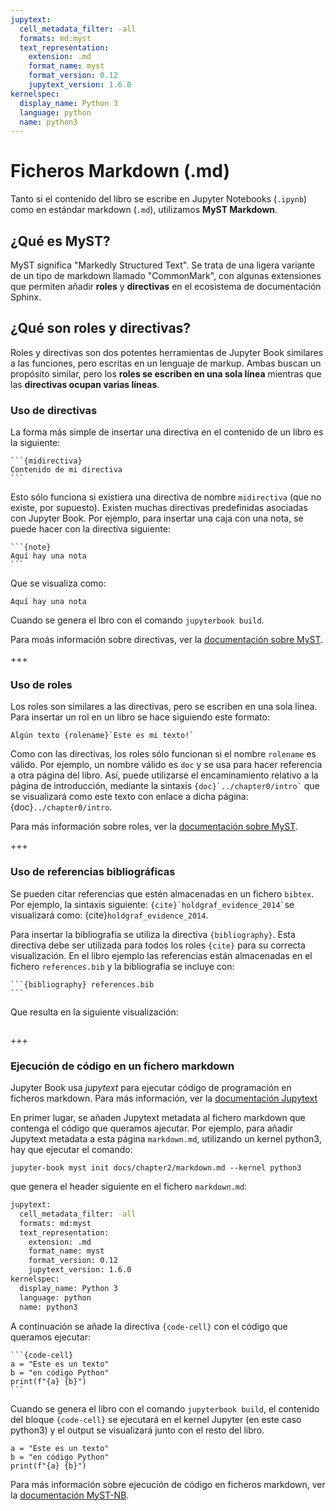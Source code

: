 ```yaml
---
jupytext:
  cell_metadata_filter: -all
  formats: md:myst
  text_representation:
    extension: .md
    format_name: myst
    format_version: 0.12
    jupytext_version: 1.6.0
kernelspec:
  display_name: Python 3
  language: python
  name: python3
---
```


# Ficheros Markdown (.md)

Tanto si el contenido del libro se escribe en Jupyter Notebooks (`.ipynb`) como en
estándar markdown (`.md`), utilizamos **MyST Markdown**.

## ¿Qué es MyST?

MyST significa "Markedly Structured Text". Se trata de una ligera variante de un tipo de 
markdown llamado "CommonMark", con algunas extensiones que permiten añadir **roles** y **directivas**
en el ecosistema de documentación Sphinx.

## ¿Qué son roles y directivas?

Roles y directivas son dos potentes herramientas de Jupyter Book similares a las funciones, pero escritas en un lenguaje de markup. Ambas buscan un propósito similar, pero los **roles se escriben en una sola línea** mientras que las **directivas ocupan varias líneas**. 

### Uso de directivas

La forma más simple de insertar una directiva en el contenido de un libro es la siguiente:

````
```{midirectiva}
Contenido de mi directiva
```
````

Esto sólo funciona si existiera una directiva de nombre `midirectiva`
(que no existe, por supuesto). Existen muchas directivas predefinidas asociadas con
Jupyter Book. Por ejemplo, para insertar una caja con una nota, se puede hacer con la directiva siguiente:

````
```{note}
Aquí hay una nota
```
````

Que se visualiza como:

```{note}
Aquí hay una nota
```

Cuando se genera el lbro con el comando `jupyterbook build`.

Para moás información sobre directivas, ver la
[documentación sobre MyST](https://myst-parser.readthedocs.io/).

+++

### Uso de roles

Los roles son similares a las directivas, pero se escriben en una sola línea. Para insertar un rol en un libro se hace siguiendo este formato:

```
Algún texto {rolename}`Este es mi texto!`
```

Como con las directivas, los roles sólo funcionan si el nombre `rolename` es válido. Por ejemplo, un nombre válido es `doc` y se usa para hacer referencia a otra página del libro. Así, puede utilizarse el encaminamiento relativo a la página de introducción, mediante la sintaxis `` {doc}`../chapter0/intro` `` que se visualizará como este texto con enlace a dicha página: {doc}`../chapter0/intro`.

Para más información sobre roles, ver la
[documentación sobre MyST](https://myst-parser.readthedocs.io/).

+++

### Uso de referencias bibliográficas

Se pueden citar referencias que estén almacenadas en un fichero `bibtex`. Por ejemplo,
la sintaxis siguiente: `` {cite}`holdgraf_evidence_2014` ``se visualizará como: {cite}`holdgraf_evidence_2014`.

Para insertar la bibliografía se utiliza la directiva `{bibliography}`. Esta directiva debe ser utilizada para todos los roles `{cite}` para su correcta visualización.
En el libro ejemplo las referencias están almacenadas en el fichero `references.bib` y la bibliografía se incluye con:

````
```{bibliography} references.bib
```
````

Que resulta en la siguiente visualización:

```{bibliography} references.bib
```

+++

### Ejecución de código en un fichero markdown

Jupyter Book usa *jupytext* para ejecutar código de programación en ficheros markdown. Para más información, ver la [documentación Jupytext](https://jupytext.readthedocs.io/en/latest/formats.html)

En primer lugar, se añaden Jupytext metadata al fichero markdown que contenga el código que queramos ajecutar. Por ejemplo, para añadir Jupytext metadata a esta página `markdown.md`, utilizando un kernel python3, hay que ejecutar el comando:

```
jupyter-book myst init docs/chapter2/markdown.md --kernel python3

```
que genera el header siguiente en el fichero `markdown.md`:

```bash
jupytext:
  cell_metadata_filter: -all
  formats: md:myst
  text_representation:
    extension: .md
    format_name: myst
    format_version: 0.12
    jupytext_version: 1.6.0
kernelspec:
  display_name: Python 3
  language: python
  name: python3
```

A continuación se añade la directiva `{code-cell}` con el código que queramos ejecutar:

````
```{code-cell}
a = "Este es un texto"
b = "en código Python"
print(f"{a} {b}")
```
````

Cuando se genera el libro con el comando `jupyterbook build`, el contenido del bloque `{code-cell}` se ejecutará en el kernel Jupyter (en este caso python3) y el output se visualizará junto con el resto del libro.

```{code-cell}
a = "Este es un texto"
b = "en código Python"
print(f"{a} {b}")
```

Para más información sobre ejecución de código en ficheros markdown, ver la [documentación MyST-NB](https://myst-nb.readthedocs.io/en/latest/use/markdown.html).
